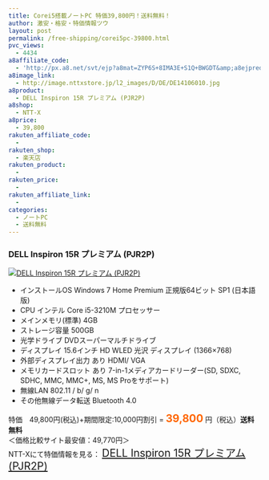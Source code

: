 ```yaml
---
title: Corei5搭載ノートPC 特価39,800円！送料無料！
author: 激安・格安・特価情報ツウ
layout: post
permalink: /free-shipping/corei5pc-39800.html
pvc_views:
  - 4434
a8affiliate_code:
  - 'http://px.a8.net/svt/ejp?a8mat=ZYP6S+8IMA3E+S1Q+BWGDT&amp;a8ejpredirect=http://nttxstore.jp/_II_DE14106010'
a8image_link:
  - http://image.nttxstore.jp/l2_images/D/DE/DE14106010.jpg
a8product:
  - DELL Inspiron 15R プレミアム (PJR2P)
a8shop:
  - NTT-X
a8price:
  - 39,800
rakuten_affiliate_code:
  - 
rakuten_shop:
  - 楽天店
rakuten_product:
  - 
rakuten_price:
  - 
rakuten_affiliate_link:
  - 
categories:
  - ノートPC
  - 送料無料
---
```

### DELL Inspiron 15R プレミアム (PJR2P)

<div class="img-bg2 img_L">
  <a title="DELL Inspiron 15R プレミアム (PJR2P)" href="http://px.a8.net/svt/ejp?a8mat=ZYP6S+8IMA3E+S1Q+BWGDT&a8ejpredirect=http://nttxstore.jp/_II_DE14106010" target="_blank"><img src="http://i1.wp.com/image.nttxstore.jp/l2_images/D/DE/DE14106010.jpg?resize=120%2C120" border="0" alt="DELL Inspiron 15R プレミアム (PJR2P)" style="border: 0pt none;" data-recalc-dims="1" /></a>
</div>

<!--more-->

  * インストールOS Windows 7 Home Premium 正規版64ビット SP1 (日本語版)
  * CPU インテル Core i5-3210M プロセッサー
  * メインメモリ(標準) 4GB
  * ストレージ容量 500GB
  * 光学ドライブ DVDスーパーマルチドライブ
  * ディスプレイ 15.6インチ HD WLED 光沢 ディスプレイ (1366&#215;768)
  * 外部ディスプレイ出力 あり HDMI/ VGA
  * メモリカードスロット あり 7-in-1メディアカードリーダー(SD, SDXC, SDHC, MMC, MMC+, MS, MS Proをサポート)
  * 無線LAN 802.11 / b/ g/ n
  * その他無線データ転送 Bluetooth 4.0

特価　49,800円(税込)+期間限定:10,000円割引 = <span style="color: #ff6600; font-size: 150%;"><strong>39,800</strong></span> 円（税込）**送料無料**  
＜価格比較サイト最安値：49,770円＞  
NTT-Xにて特価情報を見る： <span style="font-size: 150%;"><a href="http://px.a8.net/svt/ejp?a8mat=ZYP6S+8IMA3E+S1Q+BWGDT&a8ejpredirect=http://nttxstore.jp/_II_DE14106010" target="_blank">DELL Inspiron 15R プレミアム (PJR2P)</a></span>